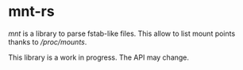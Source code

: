 # mnt-rs

*mnt* is a library to parse fstab-like files.
This allow to list mount points thanks to */proc/mounts*.

This library is a work in progress.
The API may change.
